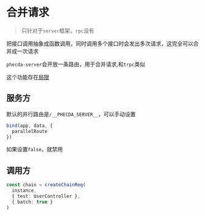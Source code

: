 # 合并请求
 
> 只针对于`server`框架，`rpc`没有

 把接口调用抽象成函数调用，同时调用多个接口时会发出多次请求，这完全可以合并成一次请求


`phecda-server`会开放一条路由，用于合并请求,和`trpc`类似

这个功能存在[局限](./limit.md#只支持-json-格式的上传返回)




## 服务方
默认的并行路由是`/__PHECDA_SERVER__`，可以手动设置
```ts
bind(app, data, {
  parallelRoute
})
```
如果设置`false`，就禁用

## 调用方

```ts
const chain = createChainReq(
  instance,
  { test: UserController },
  { batch: true }
)
```

